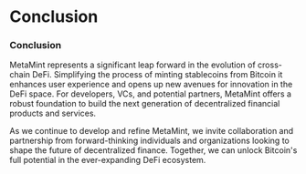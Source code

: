 # Conclusion

### Conclusion

MetaMint represents a significant leap forward in the evolution of cross-chain DeFi. Simplifying the process of minting stablecoins from Bitcoin it enhances user experience and opens up new avenues for innovation in the DeFi space. For developers, VCs, and potential partners, MetaMint offers a robust foundation to build the next generation of decentralized financial products and services.

As we continue to develop and refine MetaMint, we invite collaboration and partnership from forward-thinking individuals and organizations looking to shape the future of decentralized finance. Together, we can unlock Bitcoin's full potential in the ever-expanding DeFi ecosystem.
